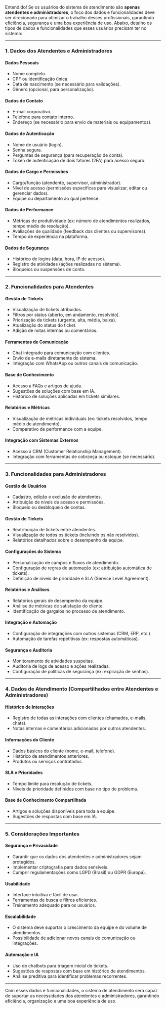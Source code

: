 Entendido! Se os usuários do sistema de atendimento são **apenas atendentes e administradores**, o foco dos dados e funcionalidades deve ser direcionado para otimizar o trabalho desses profissionais, garantindo eficiência, segurança e uma boa experiência de uso. Abaixo, detalho os tipos de dados e funcionalidades que esses usuários precisam ter no sistema:

---

### **1. Dados dos Atendentes e Administradores**

#### **Dados Pessoais**
   - Nome completo.
   - CPF ou identificação única.
   - Data de nascimento (se necessário para validações).
   - Gênero (opcional, para personalização).

#### **Dados de Contato**
   - E-mail corporativo.
   - Telefone para contato interno.
   - Endereço (se necessário para envio de materiais ou equipamentos).

#### **Dados de Autenticação**
   - Nome de usuário (login).
   - Senha segura.
   - Perguntas de segurança (para recuperação de conta).
   - Token de autenticação de dois fatores (2FA) para acesso seguro.

#### **Dados de Cargo e Permissões**
   - Cargo/função (atendente, supervisor, administrador).
   - Nível de acesso (permissões específicas para visualizar, editar ou gerenciar dados).
   - Equipe ou departamento ao qual pertence.

#### **Dados de Performance**
   - Métricas de produtividade (ex: número de atendimentos realizados, tempo médio de resolução).
   - Avaliações de qualidade (feedback dos clientes ou supervisores).
   - Tempo de experiência na plataforma.

#### **Dados de Segurança**
   - Histórico de logins (data, hora, IP de acesso).
   - Registro de atividades (ações realizadas no sistema).
   - Bloqueios ou suspensões de conta.

---

### **2. Funcionalidades para Atendentes**

#### **Gestão de Tickets**
   - Visualização de tickets atribuídos.
   - Filtros por status (aberto, em andamento, resolvido).
   - Priorização de tickets (urgente, alta, média, baixa).
   - Atualização do status do ticket.
   - Adição de notas internas ou comentários.

#### **Ferramentas de Comunicação**
   - Chat integrado para comunicação com clientes.
   - Envio de e-mails diretamente do sistema.
   - Integração com WhatsApp ou outros canais de comunicação.

#### **Base de Conhecimento**
   - Acesso a FAQs e artigos de ajuda.
   - Sugestões de soluções com base em IA.
   - Histórico de soluções aplicadas em tickets similares.

#### **Relatórios e Métricas**
   - Visualização de métricas individuais (ex: tickets resolvidos, tempo médio de atendimento).
   - Comparativo de performance com a equipe.

#### **Integração com Sistemas Externos**
   - Acesso a CRM (Customer Relationship Management).
   - Integração com ferramentas de cobrança ou estoque (se necessário).

---

### **3. Funcionalidades para Administradores**

#### **Gestão de Usuários**
   - Cadastro, edição e exclusão de atendentes.
   - Atribuição de níveis de acesso e permissões.
   - Bloqueio ou desbloqueio de contas.

#### **Gestão de Tickets**
   - Reatribuição de tickets entre atendentes.
   - Visualização de todos os tickets (incluindo os não resolvidos).
   - Relatórios detalhados sobre o desempenho da equipe.

#### **Configurações do Sistema**
   - Personalização de campos e fluxos de atendimento.
   - Configuração de regras de automação (ex: atribuição automática de tickets).
   - Definição de níveis de prioridade e SLA (Service Level Agreement).

#### **Relatórios e Análises**
   - Relatórios gerais de desempenho da equipe.
   - Análise de métricas de satisfação do cliente.
   - Identificação de gargalos no processo de atendimento.

#### **Integração e Automação**
   - Configuração de integrações com outros sistemas (CRM, ERP, etc.).
   - Automação de tarefas repetitivas (ex: respostas automáticas).

#### **Segurança e Auditoria**
   - Monitoramento de atividades suspeitas.
   - Auditoria de logs de acesso e ações realizadas.
   - Configuração de políticas de segurança (ex: expiração de senhas).

---

### **4. Dados de Atendimento (Compartilhados entre Atendentes e Administradores)**

#### **Histórico de Interações**
   - Registro de todas as interações com clientes (chamados, e-mails, chats).
   - Notas internas e comentários adicionados por outros atendentes.

#### **Informações do Cliente**
   - Dados básicos do cliente (nome, e-mail, telefone).
   - Histórico de atendimentos anteriores.
   - Produtos ou serviços contratados.

#### **SLA e Prioridades**
   - Tempo limite para resolução de tickets.
   - Níveis de prioridade definidos com base no tipo de problema.

#### **Base de Conhecimento Compartilhada**
   - Artigos e soluções disponíveis para toda a equipe.
   - Sugestões de respostas com base em IA.

---

### **5. Considerações Importantes**

#### **Segurança e Privacidade**
   - Garantir que os dados dos atendentes e administradores sejam protegidos.
   - Implementar criptografia para dados sensíveis.
   - Cumprir regulamentações como LGPD (Brasil) ou GDPR (Europa).

#### **Usabilidade**
   - Interface intuitiva e fácil de usar.
   - Ferramentas de busca e filtros eficientes.
   - Treinamento adequado para os usuários.

#### **Escalabilidade**
   - O sistema deve suportar o crescimento da equipe e do volume de atendimentos.
   - Possibilidade de adicionar novos canais de comunicação ou integrações.

#### **Automação e IA**
   - Uso de chatbots para triagem inicial de tickets.
   - Sugestões de respostas com base em histórico de atendimentos.
   - Análise preditiva para identificar problemas recorrentes.

---

Com esses dados e funcionalidades, o sistema de atendimento será capaz de suportar as necessidades dos atendentes e administradores, garantindo eficiência, organização e uma boa experiência de uso.